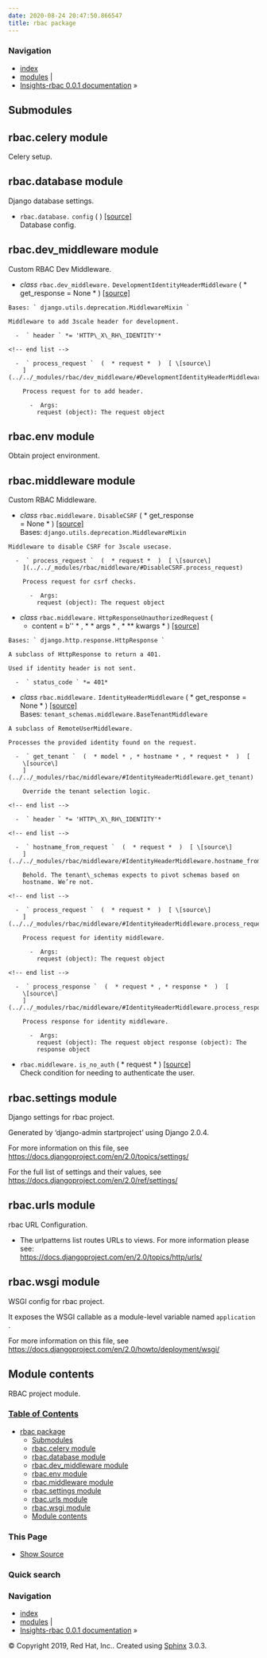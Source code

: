 ```yaml
---
date: 2020-08-24 20:47:50.866547
title: rbac package
---
```

### Navigation

  - [index](../../genindex/ "General Index")
  - [modules](../../py-modindex/ "Python Module Index") |
  - [Insights-rbac 0.0.1 documentation](../../index/) »


## Submodules

## rbac.celery module

Celery setup.

## rbac.database module

Django database settings.

  -  ` rbac.database. ` ` config `  (   )  [ \[source\]
    ](../../_modules/rbac/database/#config)   
    Database config.

## rbac.dev\_middleware module

Custom RBAC Dev Middleware.

  -  *class* ` rbac.dev_middleware. ` `
    DevelopmentIdentityHeaderMiddleware `  (  * get\_response   =   None
    *  )  [ \[source\]
    ](../../_modules/rbac/dev_middleware/#DevelopmentIdentityHeaderMiddleware)
      
    Bases: ` django.utils.deprecation.MiddlewareMixin `
    
    Middleware to add 3scale header for development.
    
      -  ` header ` *= 'HTTP\_X\_RH\_IDENTITY'* 
    
    <!-- end list -->
    
      -  ` process_request `  (  * request *  )  [ \[source\]
        ](../../_modules/rbac/dev_middleware/#DevelopmentIdentityHeaderMiddleware.process_request)
          
        Process request for to add header.
        
          -  Args:   
            request (object): The request object

## rbac.env module

Obtain project environment.

## rbac.middleware module

Custom RBAC Middleware.

  -  *class* ` rbac.middleware. ` ` DisableCSRF `  (  * get\_response  
    =   None *  )  [ \[source\]
    ](../../_modules/rbac/middleware/#DisableCSRF)   
    Bases: ` django.utils.deprecation.MiddlewareMixin `
    
    Middleware to disable CSRF for 3scale usecase.
    
      -  ` process_request `  (  * request *  )  [ \[source\]
        ](../../_modules/rbac/middleware/#DisableCSRF.process_request)
          
        Process request for csrf checks.
        
          -  Args:   
            request (object): The request object

<!-- end list -->

  -  *class* ` rbac.middleware. ` ` HttpResponseUnauthorizedRequest `  (
     * content   =   b'' * , * \*   args * , * \*\*   kwargs *  )  [
    \[source\]
    ](../../_modules/rbac/middleware/#HttpResponseUnauthorizedRequest)
      
    Bases: ` django.http.response.HttpResponse `
    
    A subclass of HttpResponse to return a 401.
    
    Used if identity header is not sent.
    
      -  ` status_code ` *= 401* 

<!-- end list -->

  -  *class* ` rbac.middleware. ` ` IdentityHeaderMiddleware `  (  *
    get\_response   =   None *  )  [ \[source\]
    ](../../_modules/rbac/middleware/#IdentityHeaderMiddleware)   
    Bases: ` tenant_schemas.middleware.BaseTenantMiddleware `
    
    A subclass of RemoteUserMiddleware.
    
    Processes the provided identity found on the request.
    
      -  ` get_tenant `  (  * model * , * hostname * , * request *  )  [
        \[source\]
        ](../../_modules/rbac/middleware/#IdentityHeaderMiddleware.get_tenant)
          
        Override the tenant selection logic.
    
    <!-- end list -->
    
      -  ` header ` *= 'HTTP\_X\_RH\_IDENTITY'* 
    
    <!-- end list -->
    
      -  ` hostname_from_request `  (  * request *  )  [ \[source\]
        ](../../_modules/rbac/middleware/#IdentityHeaderMiddleware.hostname_from_request)
          
        Behold. The tenant\_schemas expects to pivot schemas based on
        hostname. We’re not.
    
    <!-- end list -->
    
      -  ` process_request `  (  * request *  )  [ \[source\]
        ](../../_modules/rbac/middleware/#IdentityHeaderMiddleware.process_request)
          
        Process request for identity middleware.
        
          -  Args:   
            request (object): The request object
    
    <!-- end list -->
    
      -  ` process_response `  (  * request * , * response *  )  [
        \[source\]
        ](../../_modules/rbac/middleware/#IdentityHeaderMiddleware.process_response)
          
        Process response for identity middleware.
        
          -  Args:   
            request (object): The request object response (object): The
            response object

<!-- end list -->

  -  ` rbac.middleware. ` ` is_no_auth `  (  * request *  )  [
    \[source\] ](../../_modules/rbac/middleware/#is_no_auth)   
    Check condition for needing to authenticate the user.

## rbac.settings module

Django settings for rbac project.

Generated by ‘django-admin startproject’ using Django 2.0.4.

For more information on this file, see
<https://docs.djangoproject.com/en/2.0/topics/settings/>

For the full list of settings and their values, see
<https://docs.djangoproject.com/en/2.0/ref/settings/>

## rbac.urls module

rbac URL Configuration.

  -  The urlpatterns list routes URLs to views. For more information
    please see:   
    <https://docs.djangoproject.com/en/2.0/topics/http/urls/>

## rbac.wsgi module

WSGI config for rbac project.

It exposes the WSGI callable as a module-level variable named `
application ` .

For more information on this file, see
<https://docs.djangoproject.com/en/2.0/howto/deployment/wsgi/>

## Module contents

RBAC project module.

### [Table of Contents](../../index/)

  - [rbac package](#)
      - [Submodules](#submodules)
      - [rbac.celery module](#module-rbac.celery)
      - [rbac.database module](#module-rbac.database)
      - [rbac.dev\_middleware module](#module-rbac.dev_middleware)
      - [rbac.env module](#module-rbac.env)
      - [rbac.middleware module](#module-rbac.middleware)
      - [rbac.settings module](#module-rbac.settings)
      - [rbac.urls module](#module-rbac.urls)
      - [rbac.wsgi module](#module-rbac.wsgi)
      - [Module contents](#module-rbac)

### This Page

  - [Show Source](../../_sources/rbac/rbac.rst.txt)

### Quick search

### Navigation

  - [index](../../genindex/ "General Index")
  - [modules](../../py-modindex/ "Python Module Index") |
  - [Insights-rbac 0.0.1 documentation](../../index/) »

© Copyright 2019, Red Hat, Inc.. Created using
[Sphinx](http://sphinx-doc.org/) 3.0.3.